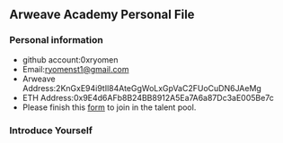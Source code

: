 ## Arweave Academy Personal File

### Personal information

- github account:0xryomen
- Email:ryomenst1@gmail.com
- Arweave Address:2KnGxE94i9tIl84AteGgWoLxGpVaC2FUoCuDN6JAeMg
- ETH Address:0x9E4d6AFb8B24BB8912A5Ea7A6a87Dc3aE005Be7c
- Please finish this [form](https://docs.google.com/forms/d/e/1FAIpQLSfWA5fIIcBgmRppm3jNz5vmf9Mai_QMVil-2pO4r7YKn_Zhtw/viewform?usp=sf_link) to join in the talent pool.

### Introduce Yourself
